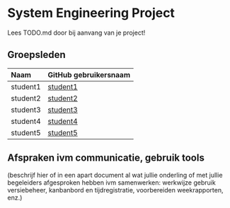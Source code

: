 # System Engineering Project

Lees TODO.md door bij aanvang van je project!

## Groepsleden

| Naam     | GitHub gebruikersnaam                   |
| :---     | :---                                    |
| student1 | [student1](https://github.com/student1) |
| student2 | [student2](https://github.com/student2) |
| student3 | [student3](https://github.com/student3) |
| student4 | [student4](https://github.com/student4) |
| student5 | [student5](https://github.com/student5) |

## Afspraken ivm communicatie, gebruik tools

(beschrijf hier of in een apart document al wat jullie onderling of met jullie begeleiders afgesproken hebben ivm samenwerken: werkwijze gebruik versiebeheer, kanbanbord en tijdregistratie, voorbereiden weekrapporten, enz.)
